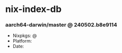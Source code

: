 # nix-index-db
### aarch64-darwin/master @ 240502.b8e9114
- Nixpkgs: @[](https://github.com/NixOS/nixpkgs/commit/b8e911463ec39614240a5164030090e22a785c02)
- Platform: 
- Date: 
